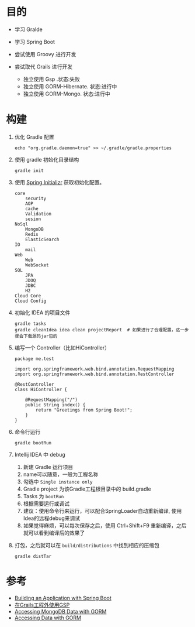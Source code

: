 # 目的

* 学习 Gralde
* 学习 Spring Boot
* 尝试使用 Groovy 进行开发
* 尝试取代 Grails 进行开发

	* 独立使用 Gsp .状态:失败
	* 独立使用 GORM-Hibernate. 状态:进行中
	* 独立使用 GORM-Mongo. 状态:进行中


# 构建

1. 优化 Gradle 配置

    ```
    echo "org.gradle.daemon=true" >> ~/.gradle/gradle.properties
    ```

1. 使用 gradle 初始化目录结构

    ```
    gradle init
    ```

1. 使用 [Spring Initializr](http://start.spring.io/) 获取初始化配置。

    ```
    core
    	security
    	AOP
    	cache
    	Validation
    	sesion
    NoSql
    	MongoDB
    	Redis
    	ElasticSearch
	IO
		mail
	Web
		Web
		WebSocket
	SQL
		JPA
		JDOQ
		JDBC
		H2
	Cloud Core
	Cloud Config
    ```

1. 初始化 IDEA 的项目文件

    ```
    gradle tasks
    gradle cleanIdea idea clean projectReport  # 如果进行了合理配置，这一步骤会下载源码jar包的
    ```

1. 编写一个 Controller（比如HiController）

    ```
    package me.test

    import org.springframework.web.bind.annotation.RequestMapping
    import org.springframework.web.bind.annotation.RestController

    @RestController
    class HiController {

        @RequestMapping("/")
        public String index() {
            return "Greetings from Spring Boot!";
        }
    }
    ```

1. 命令行运行

    ```
    gradle bootRun
    ```

1. Intellij IDEA 中 debug

    1. 新建 Gradle 运行项目
    1. name可以随意，一般为工程名称
    1. 勾选中 `Single instance only`
    1. Gradle project 为该Gradle工程根目录中的 build.gradle
    1. Tasks 为 `bootRun`
    1. 根据需要运行或调试
    1. 建议：使用命令行来运行，可以配合SpringLoader自动重新编译, 使用Idea的远程debug来调试
    1. 如果觉得麻烦，可以每次保存之后，使用 Ctrl+Shift+F9 重新编译，之后就可以看到编译后的效果了

1. 打包，之后就可以在 `build/distributions` 中找到相应的压缩包

    ```
    gradle distTar
    ```


# 参考

* [Building an Application with Spring Boot](http://spring.io/guides/gs/spring-boot/)
* [在Grails工程外使用GSP](https://github.com/grails/grails-boot/tree/master/sample-apps/gsp/gsp-example)
* [Accessing MongoDB Data with GORM](https://github.com/spring-guides/deprecate-gs-accessing-data-gorm-mongodb)
* [Accessing Data with GORM](https://github.com/spring-guides/deprecate-gs-accessing-data-gorm)

